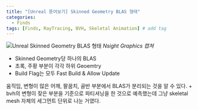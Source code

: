 ```yaml
---
title: "[Unreal 뜯어보기] Skinned Geometry BLAS 형태"
categories:
  - Finds
tags: [Finds, RayTracing, BVH, Skeletal Animation] # add tag
---
```


![Unreal Skinned Geometry BLAS 형태]({{site.baseurl}}/assets/img/unreal_skinned_geometry_blas.jpg)
<em>Nsight Graphics 캡쳐</em>

* Skinned Geometry당 하나의 BLAS
* 초록, 주황 부분이 각각 하위 Geoemtry
* Build Flag는 모두 Fast Build & Allow Update

움직임, 변형이 많은 어깨, 팔꿈치, 골반 부분에서 BLAS가 분리되는 것을 알 수 있다.
\+ bvh의 변형이 잦은 부분을 기준으로 파티셔닝을 한 것으로 예측했는데 그냥 skeletal mesh 자체의 세그먼트 단위로 나눈 거였다.
